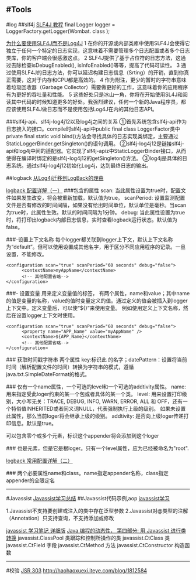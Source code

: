 #Tools
---
#log
##slf4j
[SLF4J 教程](http://yangzb.iteye.com/blog/245844)
    final  Logger logger  =  LoggerFactory.getLogger(Wombat. class );

[为什么要使用SLF4J而不是Log4J](http://www.importnew.com/7450.html)
1 在你的开源或内部类库中使用SLF4J会使得它独立于任何一个特定的日志实现，这意味着不需要管理多个日志配置或者多个日志类库，你的客户端会很感激这点。
2 SLF4J提供了基于占位符的日志方法，这通过去除检查isDebugEnabled(), isInfoEnabled()等等，提高了代码可读性。
3 通过使用SLF4J的日志方法，你可以延迟构建日志信息（Srting）的开销，直到你真正需要，这对于内存和CPU都是高效的。
4 作为附注，更少的暂时的字符串意味着垃圾回收器（Garbage Collector）需要做更好的工作，这意味着你的应用程序有为更好的吞吐量和性能。
5 这些好处只是冰山一角，你将在开始使用SL4J和阅读其中代码的时候知道更多的好处。我强烈建议，任何一个新的Java程序员，都应该使用SLF4J做日志而不是使用包括Log4J在内的其他日志API。

###slf4j-api、slf4j-log4j12以及log4j之间的关系
①首先系统包含slf4j-api作为日志接入的接口。compile时slf4j-api中public final class LoggerFactor类中private final static void bind()方法会寻找具体的日志实现类绑定，主要通过StaticLoggerBinder.getSingleton()的语句调用。
②slf4j-log4j12是链接slf4j-api和log4j中间的适配器。它实现了slf4j-apiz中StaticLoggerBinder接口，从而使得在编译时绑定的是slf4j-log4j12的getSingleton()方法。
③log4j是具体的日志系统。通过slf4j-log4j12初始化Log4j，达到最终日志的输出。


##logback
[从Log4j迁移到LogBack的理由](http://www.oschina.net/translate/reasons-to-prefer-logbak-over-log4j)

[logback 配置详解（一）](http://blog.csdn.net/haidage/article/details/6794509)
###<configuration>包含的属性
scan:
当此属性设置为true时，配置文件如果发生改变，将会被重新加载，默认值为true。
scanPeriod:
设置监测配置文件是否有修改的时间间隔，如果没有给出时间单位，默认单位是毫秒。当scan为true时，此属性生效。默认的时间间隔为1分钟。
debug:
当此属性设置为true时，将打印出logback内部日志信息，实时查看logback运行状态。默认值为false。

###<configuration>-<contextName>设置上下文名称
每个logger都关联到logger上下文，默认上下文名称为“default”。但可以使用<contextName>设置成其他名字，用于区分不同应用程序的记录。一旦设置，不能修改。

    <configuration scan="true" scanPeriod="60 seconds" debug="false">  
          <contextName>myAppName</contextName>  
          <!-- 其他配置省略-->  
    </configuration>  

###<configuration>-<property> 设置变量
用来定义变量值的标签，<property> 有两个属性，name和value；其中name的值是变量的名称，value的值时变量定义的值。通过<property>定义的值会被插入到logger上下文中。定义变量后，可以使“${}”来使用变量。
例如使用<property>定义上下文名称，然后在<contentName>设置logger上下文时使用。

    <configuration scan="true" scanPeriod="60 seconds" debug="false">  
          <property name="APP_Name" value="myAppName" />   
          <contextName>${APP_Name}</contextName>  
          <!-- 其他配置省略-->  
    </configuration>

###<timestamp> 获取时间戳字符串
两个属性 key:标识此<timestamp> 的名字；datePattern：设置将当前时间（解析配置文件的时间）转换为字符串的模式，遵循java.txt.SimpleDateFormat的格式。

###<loger>
<loger>仅有一个name属性，一个可选的level和一个可选的addtivity属性。
name:
用来指定受此loger约束的某一个包或者具体的某一个类。
level:
用来设置打印级别，大小写无关：TRACE, DEBUG, INFO, WARN, ERROR, ALL 和 OFF，还有一个特俗值INHERITED或者同义词NULL，代表强制执行上级的级别。
如果未设置此属性，那么当前loger将会继承上级的级别。
addtivity:
是否向上级loger传递打印信息。默认是true。

<loger>可以包含零个或多个<appender-ref>元素，标识这个appender将会添加到这个loger

###<root>
也是<loger>元素，但是它是根loger。只有一个level属性，应为已经被命名为"root".

[logback 常用配置详解（二） <appender>](http://blog.csdn.net/haidage/article/details/6794529)

###<appender>
两个必要属性name和class。name指定appender名称，class指定appender的全限定名



---
#Javassist
[Javassist学习总结](http://blog.csdn.net/sadfishsc/article/details/9999169)
##Javassist代码示例,aop
[javassist学习](http://yonglin4605.iteye.com/blog/1396494)

1.Javassist不支持要创建或注入的类中存在泛型参数
2.Javassist对@类型的注解（Annotation）只支持查询，不支持添加或修改

[javassist 学习笔记 详细版](http://zhxing.iteye.com/blog/1703305)
[Java 编程的动态性， 第四部分: 用 Javassist 进行类转换](http://www.ibm.com/developerworks/cn/java/j-dyn0916/)
javassist.ClassPool 类跟踪和控制所操作的类
javassist.CtClass 类
javassist.CtField 字段
javassist.CtMethod 方法
javassist.CtConstructor 构造函数


---
#校验
[JSR 303](http://beanvalidation.org/1.0/spec/)
http://haohaoxuexi.iteye.com/blog/1812584


